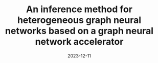 ---
title: "An inference method for heterogeneous graph neural networks based on a graph neural network accelerator"
collection: patents
permalink: /patents/2023-12-11-patent1
date: 2023-12-11
venue: 'Chinese Patent'
citation: '<b>Dengke Han</b>, Mingyu Yan, Runzhen Xue. An inference method for heterogeneous graph neural networks based on a graph neural network accelerator. Application No: CN202311690313.X'
---
